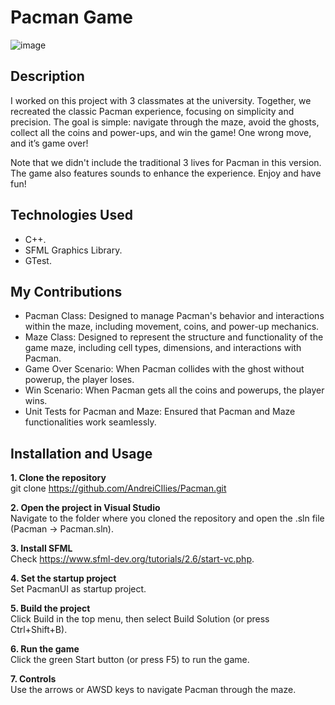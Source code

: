 # Pacman Game
![image](https://github.com/user-attachments/assets/99177ab3-59dd-49ea-8861-194251cc5aa6)

## Description

I worked on this project with 3 classmates at the university. Together, we recreated the classic Pacman experience, focusing on simplicity and precision. The goal is simple: navigate through the maze, avoid the ghosts, collect all the coins and power-ups, and win the game! One wrong move, and it’s game over!

Note that we didn't include the traditional 3 lives for Pacman in this version. The game also features sounds to enhance the experience. Enjoy and have fun!

## Technologies Used

* C++.
* SFML Graphics Library.
* GTest.

## My Contributions

* Pacman Class: Designed to manage Pacman's behavior and interactions within the maze, including movement, coins, and power-up mechanics.
* Maze Class: Designed to represent the structure and functionality of the game maze, including cell types, dimensions, and interactions with Pacman.
* Game Over Scenario: When Pacman collides with the ghost without powerup, the player loses.
* Win Scenario: When Pacman gets all the coins and powerups, the player wins.
* Unit Tests for Pacman and Maze: Ensured that Pacman and Maze functionalities work seamlessly.

## Installation and Usage

**1. Clone the repository**  
git clone https://github.com/AndreiCIlies/Pacman.git

**2. Open the project in Visual Studio**  
Navigate to the folder where you cloned the repository and open the .sln file (Pacman -> Pacman.sln).

**3. Install SFML**  
Check https://www.sfml-dev.org/tutorials/2.6/start-vc.php.

**4. Set the startup project**  
Set PacmanUI as startup project.

**5. Build the project**  
Click Build in the top menu, then select Build Solution (or press Ctrl+Shift+B).

**6. Run the game**  
Click the green Start button (or press F5) to run the game.

**7. Controls**  
Use the arrows or AWSD keys to navigate Pacman through the maze.
